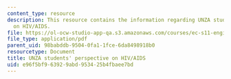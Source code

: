 ```yaml
---
content_type: resource
description: This resource contains the information regarding UNZA students' perspective
  on HIV/AIDS.
file: https://ol-ocw-studio-app-qa.s3.amazonaws.com/courses/ec-s11-engineering-capacity-in-community-based-healthcare-fall-2005/e96f5bf963929abd953425b4fbaee7bd_MITEC_S11F05_unza_intro.pdf
file_type: application/pdf
parent_uid: 98babddb-9504-0fa1-1fce-6da8498918b0
resourcetype: Document
title: UNZA students' perspective on HIV/AIDS
uid: e96f5bf9-6392-9abd-9534-25b4fbaee7bd
---
```

